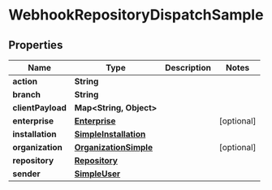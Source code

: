 

# WebhookRepositoryDispatchSample


## Properties

| Name | Type | Description | Notes |
|------------ | ------------- | ------------- | -------------|
|**action** | **String** |  |  |
|**branch** | **String** |  |  |
|**clientPayload** | **Map&lt;String, Object&gt;** |  |  |
|**enterprise** | [**Enterprise**](Enterprise.md) |  |  [optional] |
|**installation** | [**SimpleInstallation**](SimpleInstallation.md) |  |  |
|**organization** | [**OrganizationSimple**](OrganizationSimple.md) |  |  [optional] |
|**repository** | [**Repository**](Repository.md) |  |  |
|**sender** | [**SimpleUser**](SimpleUser.md) |  |  |



